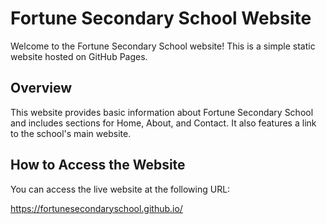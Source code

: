 # Fortune Secondary School Website

Welcome to the Fortune Secondary School website! This is a simple static website hosted on GitHub Pages.

## Overview

This website provides basic information about Fortune Secondary School and includes sections for Home, About, and Contact. It also features a link to the school's main website.

## How to Access the Website

You can access the live website at the following URL:

https://fortunesecondaryschool.github.io/
